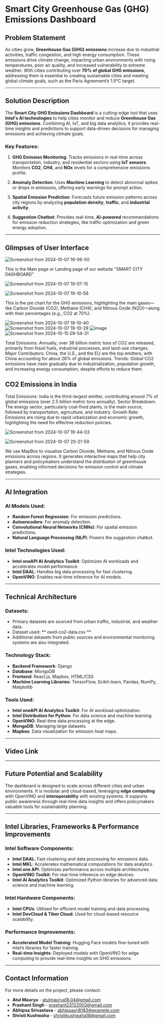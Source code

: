 # Smart City Greenhouse Gas (GHG) Emissions Dashboard

## Problem Statement

As cities grow, **Greenhouse Gas (GHG) emissions** increase due to industrial activities, traffic congestion, and high energy consumption. These emissions drive climate change, impacting urban environments with rising temperatures, poor air quality, and increased vulnerability to extreme weather. With cities contributing over **70% of global GHG emissions**, addressing them is essential to creating sustainable cities and meeting global climate goals, such as the Paris Agreement’s 1.5°C target.

---

## Solution Description

The **Smart City GHG Emissions Dashboard** is a cutting-edge tool that uses **Intel's AI technologies** to help cities monitor and reduce **Greenhouse Gas (GHG) emissions**. Combining AI, IoT, and big data analytics, it provides real-time insights and predictions to support data-driven decisions for managing emissions and achieving climate goals.

### Key Features:
1. **GHG Emission Monitoring**: 
   Tracks emissions in real-time across transportation, industry, and residential sectors using **IoT sensors**.
     Monitors **CO2**, **CH4**, and **NOx** levels for a comprehensive emissions profile.

2. **Anomaly Detection**: 
   Uses **Machine Learning** to detect abnormal spikes or drops in emissions, offering early warnings for prompt action.

3. **Spatial Emission Prediction**: 
   Forecasts future emission patterns across city regions by analyzing **population density**, **traffic**, and **industrial activity**.

4. **Suggestion Chatbot**: 
   Provides real-time, **AI-powered** recommendations for emission reduction strategies, like traffic optimization and green energy adoption.

---

## Glimpses of User Interface

![Screenshot from 2024-10-07 19-06-50](https://github.com/user-attachments/assets/b20c12b9-d0eb-4332-b98f-47a7754ff0a4)

This is the Main page or Landing page of our website "SMART CITY DASHBOARD"

![Screenshot from 2024-10-07 19-07-15](https://github.com/user-attachments/assets/df575051-1648-46b9-81b8-242d88e4d77f)

![Screenshot from 2024-10-07 19-10-56](https://github.com/user-attachments/assets/febba54c-d21a-4d37-a524-5e452f1c0b8b)

This is the pie chart for the GHG emissions, highlighting the main gases—like Carbon Dioxide (CO2), Methane (CH4), and Nitrous Oxide (N2O)—along with their percentages (e.g., CO2 at 70%).

![Screenshot from 2024-10-07 19-10-40](https://github.com/user-attachments/assets/701966df-c847-4792-bb13-89713e26e8cb)
![Screenshot from 2024-10-07 19-10-29](https://github.com/user-attachments/assets/d7f2e777-0abb-49a0-a062-216f47dcf9fa)
![image](https://github.com/user-attachments/assets/9894f499-ac2a-4448-8f9e-226356280560)
![Screenshot from 2024-10-15 09-54-31](https://github.com/user-attachments/assets/c2cb1f48-2ab9-4d01-b9cb-3833934704d6)



Total Emissions: Annually, over 36 billion metric tons of CO2 are released, primarily from fossil fuels, industrial processes, and land-use changes.
Major Contributors: China, the U.S., and the EU are the top emitters, with China accounting for about 28% of global emissions.
Trends: Global CO2 emissions have risen gradually due to industrialization, population growth, and increasing energy consumption, despite efforts to reduce them.
## CO2 Emissions in India
Total Emissions: India is the third-largest emitter, contributing around 7% of global emissions (over 2.5 billion metric tons annually).
Sector Breakdown: The energy sector, particularly coal-fired plants, is the main source, followed by transportation, agriculture, and industry.
Growth Rate: Emissions are rising due to rapid urbanization and economic growth, highlighting the need for effective reduction policies.

![Screenshot from 2024-10-07 19-44-03](https://github.com/user-attachments/assets/aac6e867-05e8-4f75-a16e-c33df807db01)

![Screenshot from 2024-10-07 20-21-59](https://github.com/user-attachments/assets/f1fd0c10-e9a3-4f62-8406-3d98ccbc04f8)

We use MapBox to visualize Carbon Dioxide, Methane, and Nitrous Oxide emissions across regions. It generates interactive maps that help city planners and policymakers understand the distribution of greenhouse gases, enabling informed decisions for emission control and climate strategies.

---

## AI Integration

### AI Models Used:
- **Random Forest Regression**: For emission predictions.
- **Autoencoders**: For anomaly detection.
- **Convolutional Neural Networks (CNNs)**: For spatial emission predictions.
- **Natural Language Processing (NLP)**: Powers the suggestion chatbot.

### Intel Technologies Used:
- **Intel oneAPI AI Analytics Toolkit**: Optimizes AI workloads and accelerates model performance.
- **Intel DAAL**: Handles big data processing for fast clustering.
- **OpenVINO**: Enables real-time inference for AI models.

---

## Technical Architecture

### Datasets:
- Primary datasets are sourced from urban traffic, industrial, and weather data.
- Dataset used: ** owid-co2-data.csv **
- Additional datasets from public sources and environmental monitoring systems are also integrated.

### Technology Stack:
- **Backend Framework**: Django
- **Database**: MongoDB
- **Frontend**: React.js, Mapbox, HTML/CSS
- **Machine Learning Libraries**: TensorFlow, Scikit-learn, Pandas, NumPy, Matplotlib

### Tools Used:
- **Intel oneAPI AI Analytics Toolkit**: For AI workload optimization.
- **Intel Distribution for Python**: For data science and machine learning.
- **OpenVINO**: Real-time data processing at the edge.
- **MongoDB**: Managing large datasets.
- **Mapbox**: Data visualization for emission heat maps.

---

## Video Link
  
---

## Future Potential and Scalability

The dashboard is designed to scale across different cities and urban environments. It is modular and cloud-based, leveraging **edge computing** with OpenVINO and **interoperability** with existing systems. It supports public awareness through real-time data insights and offers policymakers valuable tools for sustainability planning.

---

## Intel Libraries, Frameworks & Performance Improvements

### Intel Software Components:
- **Intel DAAL**: Fast clustering and data processing for emissions data.
- **Intel MKL**: Accelerates mathematical computations for data analytics.
- **Intel one API**: Optimizes performance across multiple architectures.
- **OpenVINO Toolkit**: For real-time inference on edge devices.
- **Intel AI Analytics Toolkit**: Optimized Python libraries for advanced data science and machine learning.

### Intel Hardware Components:
- **Intel CPUs**: Utilized for efficient model training and data processing.
- **Intel DevCloud & Tiber Cloud**: Used for cloud-based resource scalability.

### Performance Improvements:
- **Accelerated Model Training**: Hugging Face models fine-tuned with Intel’s libraries for faster training.
- **Real-time Insights**: Deployed models with OpenVINO for edge computing to provide real-time insights on GHG emissions.

---

## Contact Information

For more details on the project, please contact:
- **Atul Maurya** - [atulmaurya18.04@gmail.com](mailto:email@example.com)
- **Prashant Singh** - [prashant23122003@gmail.com](mailto:email@example.com)
- **Abhipsa Srivastava** - [abhipsasri8183@example.com](mailto:email@example.com)
- **Shristi Kushwaha** - [shristikushwaha18@gmail.com](mailto:email@example.com)



